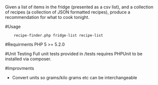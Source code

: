 Given a list of items in the fridge (presented as a csv list), and a collection of recipes (a collection of JSON formatted recipes), produce a
recommendation for what to cook tonight.

#Usage
````
    recipe-finder.php fridge-list recipe-list
````

#Requirments
PHP 5 >= 5.2.0

#Unit Testing
Full unit tests provided in /tests requires PHPUnit to be installed via composer.

#Improvments
+ Convert units so grams/kilo grams etc can be interchangeable